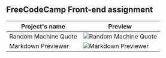 ## FreeCodeCamp Front-end assignment


| Project's name  | Preview |
| ------------- | ------------- |
| Random Machine Quote  |![Random Machine Quote](https://codepen.io/tokyomachine/pen/GRwBoLQ)  |
| Markdown Previewer | ![Markdown Previewer](https://github.com/tokyohmachine/final-frontEnd-projects/blob/main/Markdown%20Previewer/Screenshot-React%20App.png)  |


